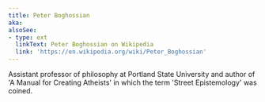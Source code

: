 ```yaml
---
title: Peter Boghossian
aka:
alsoSee:
- type: ext
  linkText: Peter Boghossian on Wikipedia
  link: 'https://en.wikipedia.org/wiki/Peter_Boghossian'
---
```

Assistant professor of philosophy at Portland State University and author of 'A Manual for Creating Atheists' in which the term 'Street Epistemology' was coined.

